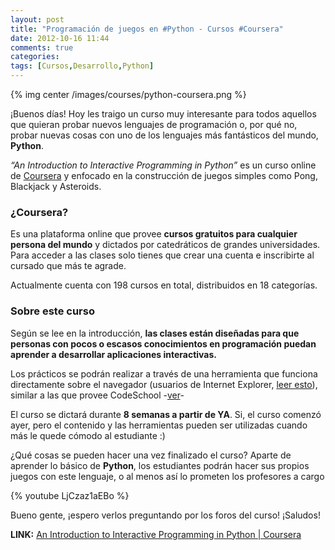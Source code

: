```yaml
---
layout: post
title: "Programación de juegos en #Python - Cursos #Coursera"
date: 2012-10-16 11:44
comments: true
categories: 
tags: [Cursos,Desarrollo,Python]
---
```


{% img center /images/courses/python-coursera.png %}

¡Buenos días! Hoy les traigo un curso muy interesante para todos aquellos que quieran probar nuevos lenguajes de programación o, por qué no, probar nuevas cosas con uno de los lenguajes más fantásticos del mundo, __Python__.

_“An Introduction to Interactive Programming in Python”_ es un curso online de [Coursera](https://www.coursera.org/) y enfocado en la construcción de juegos simples como Pong, Blackjack y Asteroids.

<!-- more -->

### ¿Coursera?

Es una plataforma online que provee __cursos gratuitos para cualquier persona del mundo__ y dictados por catedráticos de grandes universidades. Para acceder a las clases solo tienes que crear una cuenta e inscribirte al cursado que más te agrade.

Actualmente cuenta con 198 cursos en total, distribuidos en 18 categorías.


### Sobre este curso

Según se lee en la introducción, __las clases están diseñadas para que personas con pocos o escasos conocimientos en programación puedan aprender a desarrollar aplicaciones interactivas.__

Los prácticos se podrán realizar a través de una herramienta que funciona directamente sobre el navegador (usuarios de Internet Explorer, [leer esto](http://help.coursera.org/customer/portal/articles/502540-what-kind-of-computer-and-web-browser-do-i-need-)), similar a las que provee CodeSchool -[ver](http://tryruby.org/)-

El curso se dictará durante __8 semanas a partir de YA__. Si, el curso comenzó ayer, pero el contenido y las herramientas pueden ser utilizadas cuando más le quede cómodo al estudiante :)

¿Qué cosas se pueden hacer una vez finalizado el curso? Aparte de aprender lo básico de __Python__, los estudiantes podrán hacer sus propios juegos con este lenguaje, o al menos así lo prometen los profesores a cargo


{% youtube LjCzaz1aEBo %}


Bueno gente, ¡espero verlos preguntando por los foros del curso! ¡Saludos!



__LINK:__ [An Introduction to Interactive Programming in Python | Coursera](https://www.coursera.org/course/interactivepython)